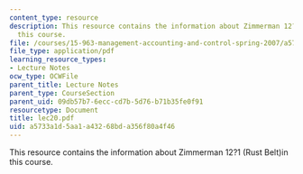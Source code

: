 ```yaml
---
content_type: resource
description: This resource contains the information about Zimmerman 12?1 (Rust Belt)in
  this course.
file: /courses/15-963-management-accounting-and-control-spring-2007/a5733a1d5aa1a43268bda356f80a4f46_lec20.pdf
file_type: application/pdf
learning_resource_types:
- Lecture Notes
ocw_type: OCWFile
parent_title: Lecture Notes
parent_type: CourseSection
parent_uid: 09db57b7-6ecc-cd7b-5d76-b71b35fe0f91
resourcetype: Document
title: lec20.pdf
uid: a5733a1d-5aa1-a432-68bd-a356f80a4f46
---
```

This resource contains the information about Zimmerman 12?1 (Rust Belt)in this course.

